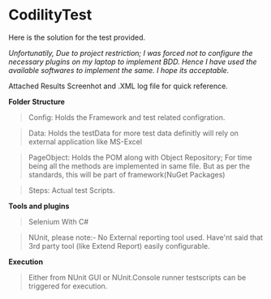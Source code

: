 # CodilityTest

Here is the solution for the test provided. 

_Unfortunatily, Due to project restriction; I was forced not to configure the necessary plugins on my laptop to implement BDD. Hence I have used the available softwares to implement the same. I hope its acceptable._

Attached Results Screenhot and .XML log file for quick reference.

**Folder Structure**

> Config: Holds the Framework and test related configration.

> Data: Holds the testData for more test data definitly will rely on external application like MS-Excel

> PageObject: Holds the POM along with Object Repository; For time being all the methods are implemented in same file. But as per the standards, this will be part of framework(NuGet Packages)

> Steps: Actual test Scripts.

**Tools and plugins**

> Selenium With C#

> NUnit, please note:- No External reporting tool used. Have'nt said that 3rd party tool (like Extend Report) easily configurable.

**Execution**

> Either from NUnit GUI or NUnit.Console runner testscripts can be triggered for execution.
